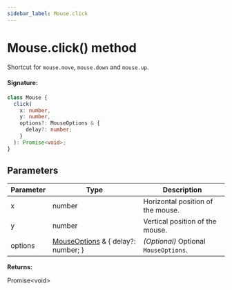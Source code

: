 ```yaml
---
sidebar_label: Mouse.click
---
```


# Mouse.click() method

Shortcut for `mouse.move`, `mouse.down` and `mouse.up`.

#### Signature:

```typescript
class Mouse {
  click(
    x: number,
    y: number,
    options?: MouseOptions & {
      delay?: number;
    }
  ): Promise<void>;
}
```

## Parameters

| Parameter | Type                                                                  | Description                                      |
| --------- | --------------------------------------------------------------------- | ------------------------------------------------ |
| x         | number                                                                | Horizontal position of the mouse.                |
| y         | number                                                                | Vertical position of the mouse.                  |
| options   | [MouseOptions](./puppeteer.mouseoptions.md) &amp; { delay?: number; } | _(Optional)_ Optional <code>MouseOptions</code>. |

**Returns:**

Promise&lt;void&gt;
